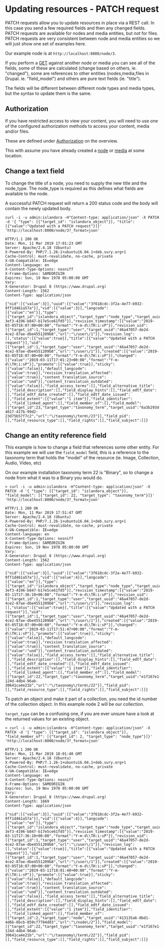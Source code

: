 # Updating resources - PATCH request

PATCH requests allow you to update resources in place via a REST call. In this case you send a few required fields and then any changed fields. PATCH requests are available for nodes and media entities, but _not_ for files. PATCH requests are very consistent between node and media entities so we will just show one set of examples here.

Our example node is at `http://localhost:8000/node/3`.

If you perform a [GET](./rest-get.md) against another node or media you can see all of the fields, some of these are calculated (change based on others, ie. "changed"), some are references to other entities (nodes,media,files in Drupal. ie. "field_model") and others are pure text fields (ie. "title"). 

The fields will be different between different node types and media types, but the syntax to update them is the same.

## Authorization

If you have restricted access to view your content, you will need to use one of the configured authorization methods to access your content, media and/or files.

These are defined under [Authorization](./using-rest-endpoints.md#authorization) on the overview.

This with assume you have already created a [node](./rest-create.md#content-nodes) or [media](./rest-create.md#files-and-media) at some location.

## Change a text field

To change the title of a node, you need to supply the new title and the node_type. The node_type is required as this defines what fields are available to the node.

A successful PATCH request will return a 200 status code and the body will contain the newly updated body.

```
curl -i -u admin:islandora -H"Content-type: application/json" -X PATCH -d '{ "type": [{"target_id": "islandora_object"}], "title": [{"value":"Updated with a PATCH request"}]}' 'http://localhost:8000/node/3?_format=json'

HTTP/1.1 200 OK
Date: Mon, 11 Mar 2019 17:01:23 GMT
Server: Apache/2.4.18 (Ubuntu)
X-Powered-By: PHP/7.1.26-1+ubuntu16.04.1+deb.sury.org+1
Cache-Control: must-revalidate, no-cache, private
X-UA-Compatible: IE=edge
Content-language: en
X-Content-Type-Options: nosniff
X-Frame-Options: SAMEORIGIN
Expires: Sun, 19 Nov 1978 05:00:00 GMT
Vary: 
X-Generator: Drupal 8 (https://www.drupal.org)
Content-Length: 1562
Content-Type: application/json

{"nid":[{"value":3}],"uuid":[{"value":"3f618cdc-3f2a-4e77-b932-9ff1d461a57a"}],"vid":[{"value":3}],"langcode":[{"value":"en"}],"type":[{"target_id":"islandora_object","target_type":"node_type","target_uuid":"62189bec-3ef3-4196-b847-b17e5ce61fd5"}],"revision_timestamp":[{"value":"2019-03-05T18:07:00+00:00","format":"Y-m-d\\TH:i:sP"}],"revision_uid":[{"target_id":1,"target_type":"user","target_uuid":"46a47057-de2d-4ce2-87ae-dbe4551209b8","url":"\/user\/1"}],"revision_log":[],"status":[{"value":true}],"title":[{"value":"Updated with a PATCH request"}],"uid":[{"target_id":1,"target_type":"user","target_uuid":"46a47057-de2d-4ce2-87ae-dbe4551209b8","url":"\/user\/1"}],"created":[{"value":"2019-03-05T18:07:00+00:00","format":"Y-m-d\\TH:i:sP"}],"changed":[{"value":"2019-03-11T17:01:23+00:00","format":"Y-m-d\\TH:i:sP"}],"promote":[{"value":true}],"sticky":[{"value":false}],"default_langcode":[{"value":true}],"revision_translation_affected":[{"value":true}],"content_translation_source":[{"value":"und"}],"content_translation_outdated":[{"value":false}],"field_access_terms":[],"field_alternative_title":[],"field_description":[],"field_display_hints":[],"field_edtf_date":[],"field_edtf_date_created":[],"field_edtf_date_issued":[],"field_extent":[{"value":"1 item"}],"field_identifier":[],"field_linked_agent":[],"field_member_of":[],"field_model":[{"target_id":23,"target_type":"taxonomy_term","target_uuid":"6a3b293d-4617-417b-99d2-23d75b57f7c2","url":"\/taxonomy\/term\/23"}],"field_pid":[],"field_resource_type":[],"field_rights":[],"field_subject":[]}
```

## Change an entity reference field

This example is how to change a field that references some other entity. For this example we will use the `field_model` field, this is a reference to the taxonomy term that holds the "model" of the resource (ie. Image, Collection, Audio, Video, etc)

On our example installation taxonomy term 22 is "Binary", so to change a node from what it was to a Binary you would do.

```
> curl -i -u admin:islandora -H"Content-type: application/json" -X PATCH -d '{ "type": [{"target_id": "islandora_object"}], "field_model": [{"target_id": 22, "target_type": "taxonomy_term"}]}' 'http://localhost:8000/node/3?_format=json'

HTTP/1.1 200 OK
Date: Mon, 11 Mar 2019 17:51:47 GMT
Server: Apache/2.4.18 (Ubuntu)
X-Powered-By: PHP/7.1.26-1+ubuntu16.04.1+deb.sury.org+1
Cache-Control: must-revalidate, no-cache, private
X-UA-Compatible: IE=edge
Content-language: en
X-Content-Type-Options: nosniff
X-Frame-Options: SAMEORIGIN
Expires: Sun, 19 Nov 1978 05:00:00 GMT
Vary: 
X-Generator: Drupal 8 (https://www.drupal.org)
Content-Length: 1562
Content-Type: application/json

{"nid":[{"value":3}],"uuid":[{"value":"3f618cdc-3f2a-4e77-b932-9ff1d461a57a"}],"vid":[{"value":4}],"langcode":[{"value":"en"}],"type":[{"target_id":"islandora_object","target_type":"node_type","target_uuid":"62189bec-3ef3-4196-b847-b17e5ce61fd5"}],"revision_timestamp":[{"value":"2019-03-11T17:36:10+00:00","format":"Y-m-d\\TH:i:sP"}],"revision_uid":[{"target_id":1,"target_type":"user","target_uuid":"46a47057-de2d-4ce2-87ae-dbe4551209b8","url":"\/user\/1"}],"revision_log":[],"status":[{"value":true}],"title":[{"value":"Updated with a PATCH request"}],"uid":[{"target_id":1,"target_type":"user","target_uuid":"46a47057-de2d-4ce2-87ae-dbe4551209b8","url":"\/user\/1"}],"created":[{"value":"2019-03-05T18:07:00+00:00","format":"Y-m-d\\TH:i:sP"}],"changed":[{"value":"2019-03-11T17:51:47+00:00","format":"Y-m-d\\TH:i:sP"}],"promote":[{"value":true}],"sticky":[{"value":false}],"default_langcode":[{"value":true}],"revision_translation_affected":[{"value":true}],"content_translation_source":[{"value":"und"}],"content_translation_outdated":[{"value":false}],"field_access_terms":[],"field_alternative_title":[],"field_description":[],"field_display_hints":[],"field_edtf_date":[],"field_edtf_date_created":[],"field_edtf_date_issued":[],"field_extent":[{"value":"1 item"}],"field_identifier":[],"field_linked_agent":[],"field_member_of":[],"field_model":[{"target_id":22,"target_type":"taxonomy_term","target_uuid":"e1f167e1-124d-4db4-96ab-30641ca4e21b","url":"\/taxonomy\/term\/22"}],"field_pid":[],"field_resource_type":[],"field_rights":[],"field_subject":[]}
```

To patch an object and make it part of a collection, you need the id number of the collection object. In this example node 2 will be our collection.

`target_type` can be a confusing one, if you are ever unsure have a look at the returned values for an existing object.

```
> curl -i -u admin:islandora -H"Content-type: application/json" -X PATCH -d '{ "type": [{"target_id": "islandora_object"}], "field_member_of": [{"target_id": 2, "target_type": "node_type"}]}' 'http://localhost:8000/node/3?_format=json'

HTTP/1.1 200 OK
Date: Mon, 11 Mar 2019 18:01:40 GMT
Server: Apache/2.4.18 (Ubuntu)
X-Powered-By: PHP/7.1.26-1+ubuntu16.04.1+deb.sury.org+1
Cache-Control: must-revalidate, no-cache, private
X-UA-Compatible: IE=edge
Content-language: en
X-Content-Type-Options: nosniff
X-Frame-Options: SAMEORIGIN
Expires: Sun, 19 Nov 1978 05:00:00 GMT
Vary: 
X-Generator: Drupal 8 (https://www.drupal.org)
Content-Length: 1669
Content-Type: application/json

{"nid":[{"value":3}],"uuid":[{"value":"3f618cdc-3f2a-4e77-b932-9ff1d461a57a"}],"vid":[{"value":4}],"langcode":[{"value":"en"}],"type":[{"target_id":"islandora_object","target_type":"node_type","target_uuid":"62189bec-3ef3-4196-b847-b17e5ce61fd5"}],"revision_timestamp":[{"value":"2019-03-11T17:36:10+00:00","format":"Y-m-d\\TH:i:sP"}],"revision_uid":[{"target_id":1,"target_type":"user","target_uuid":"46a47057-de2d-4ce2-87ae-dbe4551209b8","url":"\/user\/1"}],"revision_log":[],"status":[{"value":true}],"title":[{"value":"Updated with a PATCH request"}],"uid":[{"target_id":1,"target_type":"user","target_uuid":"46a47057-de2d-4ce2-87ae-dbe4551209b8","url":"\/user\/1"}],"created":[{"value":"2019-03-05T18:07:00+00:00","format":"Y-m-d\\TH:i:sP"}],"changed":[{"value":"2019-03-11T18:01:40+00:00","format":"Y-m-d\\TH:i:sP"}],"promote":[{"value":true}],"sticky":[{"value":false}],"default_langcode":[{"value":true}],"revision_translation_affected":[{"value":true}],"content_translation_source":[{"value":"und"}],"content_translation_outdated":[{"value":false}],"field_access_terms":[],"field_alternative_title":[],"field_description":[],"field_display_hints":[],"field_edtf_date":[],"field_edtf_date_created":[],"field_edtf_date_issued":[],"field_extent":[{"value":"1 item"}],"field_identifier":[],"field_linked_agent":[],"field_member_of":[{"target_id":2,"target_type":"node","target_uuid":"413135a6-0bd1-4d6b-8bcb-059cf7784d83","url":"\/node\/2"}],"field_model":[{"target_id":22,"target_type":"taxonomy_term","target_uuid":"e1f167e1-124d-4db4-96ab-30641ca4e21b","url":"\/taxonomy\/term\/22"}],"field_pid":[],"field_resource_type":[],"field_rights":[],"field_subject":[]}
```